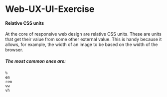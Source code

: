 # Web-UX-UI-Exercise


#### Relative CSS units
At the core of responsive web design are relative CSS units. These are units that get their value from some other external value. This is handy because it allows, for example, the width of an image to be based on the width of the browser.

##### The most common ones are:

```
%
em
rem
vw
vh
```
